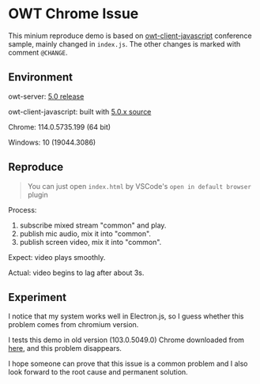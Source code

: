 # OWT Chrome Issue

This minium reproduce demo is based on [owt-client-javascript](https://github.com/open-webrtc-toolkit/owt-client-javascript) conference sample, mainly changed in `index.js`. The other changes is marked with comment `@CHANGE`.

## Environment

owt-server: [5.0 release](https://github.com/open-webrtc-toolkit/owt-server/commit/86930c3be6590aefa8452c78749e2e72ed5b379b)

owt-client-javascript: built with [5.0.x source](https://github.com/open-webrtc-toolkit/owt-client-javascript/commit/17acc767cc610064da8f05a4bf1ac427b4bb6f22)

Chrome: 114.0.5735.199 (64 bit)

Windows: 10 (19044.3086)

## Reproduce

> You can just open `index.html` by VSCode's `open in default browser` plugin

Process:
1. subscribe mixed stream "common" and play.
2. publish mic audio, mix it into "common".
3. publish screen video, mix it into "common".

Expect: video plays smoothly.

Actual: video begins to lag after about 3s.

## Experiment

I notice that my system works well in Electron.js, so I guess whether this problem comes from chromium version.

I tests this demo in old version (103.0.5049.0) Chrome downloaded from [here](https://commondatastorage.googleapis.com/chromium-browser-snapshots/index.html?prefix=Win_x64/1000704/), and this problem disappears.

I hope someone can prove that this issue is a common problem and I also look forward to the root cause and permanent solution.
